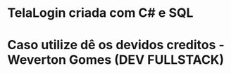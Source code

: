 # TelaLogin criada com C# e SQL
# Caso utilize dê os devidos creditos - Weverton Gomes (DEV FULLSTACK)
